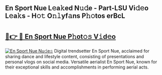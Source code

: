 ## En Sport Nue L𝚎a𝚔ed N𝚞𝚍e - Part-LSU Vi𝚍𝚎o L𝚎a𝚔s - H𝚘𝚝 O𝚗𝚕yf𝚊ns P𝚑𝚘tos erBcL

# <h2><a href="http://kfay28.oniu.top/?m=En+Sport+Nue">🔗👉 🔴 En Sport Nue P𝚑ot𝚘𝚜 V𝚒d𝚎o</a></h2>

[![En Sport Nue Nu𝚍e𝚜](https://i.imgur.com/0qMVB7G.gif)](http://kfay28.oniu.top/?m=En+Sport+Nue)
Digital trendsetter En Sport Nue, acclaimed for sharing dance and lifestyle content, consisting of presentations and personal vlogs on social media. Versatile aerialist En Sport Nue, known for their exceptional skills and accomplishments in performing aerial acts.  
